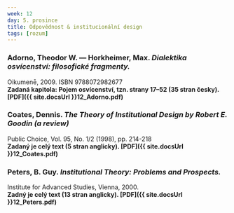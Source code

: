 ```yaml
---
week: 12
day: 5. prosince
title: Odpovědnost & institucionální design
tags: [rozum]
---
```

### Adorno, Theodor W. — Horkheimer, Max. _Dialektika osvícenství: filosofické fragmenty._

Oikumenē, 2009\. ISBN 9788072982677  
**Zadaná kapitola: Pojem osvícenství, tzn. strany 17–52 (35 stran česky). [PDF]({{ site.docsUrl }}12_Adorno.pdf)**

### Coates, Dennis. _The Theory of Institutional Design by Robert E. Goodin (a review)_ 

Public Choice, Vol. 95, No. 1/2 (1998), pp. 214-218  
**Zadaný je celý text (5 stran anglicky). [PDF]({{ site.docsUrl }}12_Coates.pdf)**

### Peters, B. Guy. _Institutional Theory: Problems and Prospects._ 

Institute for Advanced Studies, Vienna, 2000.  
**Zadný je celý text (13 stran anglicky). [PDF]({{ site.docsUrl }}12_Peters.pdf)**
